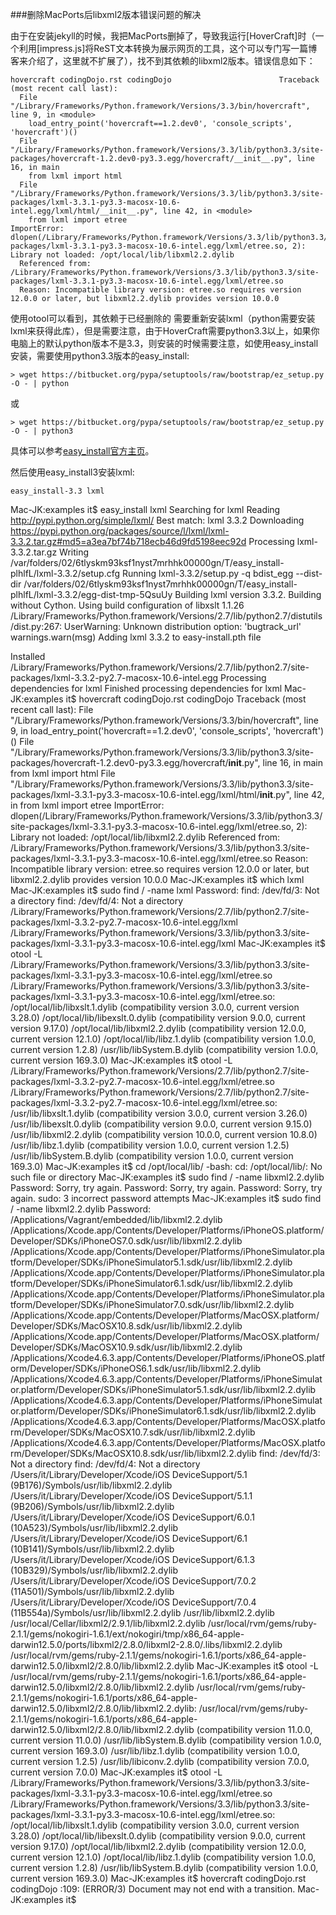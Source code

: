 ---
---

###删除MacPorts后libxml2版本错误问题的解决

由于在安装jekyll的时候，我把MacPorts删掉了，导致我运行[HoverCraft]时（一个利用[impress.js]将ReST文本转换为展示网页的工具，这个可以专门写一篇博客来介绍了，这里就不扩展了），找不到其依赖的libxml2版本。错误信息如下：

	hovercraft codingDojo.rst codingDojo                        Traceback (most recent call last):
	  File "/Library/Frameworks/Python.framework/Versions/3.3/bin/hovercraft", line 9, in <module>
	    load_entry_point('hovercraft==1.2.dev0', 'console_scripts', 'hovercraft')()
	  File "/Library/Frameworks/Python.framework/Versions/3.3/lib/python3.3/site-packages/hovercraft-1.2.dev0-py3.3.egg/hovercraft/__init__.py", line 16, in main
	    from lxml import html
	  File "/Library/Frameworks/Python.framework/Versions/3.3/lib/python3.3/site-packages/lxml-3.3.1-py3.3-macosx-10.6-intel.egg/lxml/html/__init__.py", line 42, in <module>
	    from lxml import etree
	ImportError: dlopen(/Library/Frameworks/Python.framework/Versions/3.3/lib/python3.3/site-packages/lxml-3.3.1-py3.3-macosx-10.6-intel.egg/lxml/etree.so, 2): Library not loaded: /opt/local/lib/libxml2.2.dylib
	  Referenced from: /Library/Frameworks/Python.framework/Versions/3.3/lib/python3.3/site-packages/lxml-3.3.1-py3.3-macosx-10.6-intel.egg/lxml/etree.so
	  Reason: Incompatible library version: etree.so requires version 12.0.0 or later, but libxml2.2.dylib provides version 10.0.0
 
使用otool可以看到，其依赖于已经删除的
需要重新安装lxml（python需要安装lxml来获得此库），但是需要注意，由于HoverCraft需要python3.3以上，如果你电脑上的默认python版本不是3.3，则安装的时候需要注意，如使用easy_install安装，需要使用python3.3版本的easy_install:

	> wget https://bitbucket.org/pypa/setuptools/raw/bootstrap/ez_setup.py -O - | python
或

	> wget https://bitbucket.org/pypa/setuptools/raw/bootstrap/ez_setup.py -O - | python3

具体可以参考[easy_install官方主页][easy_install]。

然后使用easy_install3安装lxml:

	easy_install-3.3 lxml
 



Mac-JK:examples it$ easy_install lxml
Searching for lxml
Reading http://pypi.python.org/simple/lxml/
Best match: lxml 3.3.2
Downloading https://pypi.python.org/packages/source/l/lxml/lxml-3.3.2.tar.gz#md5=a3ea7bf74b718ecb46d9fd5198eec92d
Processing lxml-3.3.2.tar.gz
Writing /var/folders/02/6tlyskm93ksf1nyst7mrhhk00000gn/T/easy_install-plhlfL/lxml-3.3.2/setup.cfg
Running lxml-3.3.2/setup.py -q bdist_egg --dist-dir /var/folders/02/6tlyskm93ksf1nyst7mrhhk00000gn/T/easy_install-plhlfL/lxml-3.3.2/egg-dist-tmp-5QsuUy
Building lxml version 3.3.2.
Building without Cython.
Using build configuration of libxslt 1.1.26
/Library/Frameworks/Python.framework/Versions/2.7/lib/python2.7/distutils/dist.py:267: UserWarning: Unknown distribution option: 'bugtrack_url'
  warnings.warn(msg)
Adding lxml 3.3.2 to easy-install.pth file

Installed /Library/Frameworks/Python.framework/Versions/2.7/lib/python2.7/site-packages/lxml-3.3.2-py2.7-macosx-10.6-intel.egg
Processing dependencies for lxml
Finished processing dependencies for lxml
Mac-JK:examples it$ hovercraft codingDojo.rst codingDojo
Traceback (most recent call last):
  File "/Library/Frameworks/Python.framework/Versions/3.3/bin/hovercraft", line 9, in <module>
    load_entry_point('hovercraft==1.2.dev0', 'console_scripts', 'hovercraft')()
  File "/Library/Frameworks/Python.framework/Versions/3.3/lib/python3.3/site-packages/hovercraft-1.2.dev0-py3.3.egg/hovercraft/__init__.py", line 16, in main
    from lxml import html
  File "/Library/Frameworks/Python.framework/Versions/3.3/lib/python3.3/site-packages/lxml-3.3.1-py3.3-macosx-10.6-intel.egg/lxml/html/__init__.py", line 42, in <module>
    from lxml import etree
ImportError: dlopen(/Library/Frameworks/Python.framework/Versions/3.3/lib/python3.3/site-packages/lxml-3.3.1-py3.3-macosx-10.6-intel.egg/lxml/etree.so, 2): Library not loaded: /opt/local/lib/libxml2.2.dylib
  Referenced from: /Library/Frameworks/Python.framework/Versions/3.3/lib/python3.3/site-packages/lxml-3.3.1-py3.3-macosx-10.6-intel.egg/lxml/etree.so
  Reason: Incompatible library version: etree.so requires version 12.0.0 or later, but libxml2.2.dylib provides version 10.0.0
Mac-JK:examples it$ which lxml
Mac-JK:examples it$ sudo find / -name lxml
Password:
find: /dev/fd/3: Not a directory
find: /dev/fd/4: Not a directory
/Library/Frameworks/Python.framework/Versions/2.7/lib/python2.7/site-packages/lxml-3.3.2-py2.7-macosx-10.6-intel.egg/lxml
/Library/Frameworks/Python.framework/Versions/3.3/lib/python3.3/site-packages/lxml-3.3.1-py3.3-macosx-10.6-intel.egg/lxml
Mac-JK:examples it$ otool -L /Library/Frameworks/Python.framework/Versions/3.3/lib/python3.3/site-packages/lxml-3.3.1-py3.3-macosx-10.6-intel.egg/lxml/etree.so
/Library/Frameworks/Python.framework/Versions/3.3/lib/python3.3/site-packages/lxml-3.3.1-py3.3-macosx-10.6-intel.egg/lxml/etree.so:
	/opt/local/lib/libxslt.1.dylib (compatibility version 3.0.0, current version 3.28.0)
	/opt/local/lib/libexslt.0.dylib (compatibility version 9.0.0, current version 9.17.0)
	/opt/local/lib/libxml2.2.dylib (compatibility version 12.0.0, current version 12.1.0)
	/opt/local/lib/libz.1.dylib (compatibility version 1.0.0, current version 1.2.8)
	/usr/lib/libSystem.B.dylib (compatibility version 1.0.0, current version 169.3.0)
Mac-JK:examples it$ otool -L /Library/Frameworks/Python.framework/Versions/2.7/lib/python2.7/site-packages/lxml-3.3.2-py2.7-macosx-10.6-intel.egg/lxml/etree.so
/Library/Frameworks/Python.framework/Versions/2.7/lib/python2.7/site-packages/lxml-3.3.2-py2.7-macosx-10.6-intel.egg/lxml/etree.so:
	/usr/lib/libxslt.1.dylib (compatibility version 3.0.0, current version 3.26.0)
	/usr/lib/libexslt.0.dylib (compatibility version 9.0.0, current version 9.15.0)
	/usr/lib/libxml2.2.dylib (compatibility version 10.0.0, current version 10.8.0)
	/usr/lib/libz.1.dylib (compatibility version 1.0.0, current version 1.2.5)
	/usr/lib/libSystem.B.dylib (compatibility version 1.0.0, current version 169.3.0)
Mac-JK:examples it$ cd /opt/local/lib/
-bash: cd: /opt/local/lib/: No such file or directory
Mac-JK:examples it$ sudo find / -name libxml2.2.dylib
Password:
Sorry, try again.
Password:
Sorry, try again.
Password:
Sorry, try again.
sudo: 3 incorrect password attempts
Mac-JK:examples it$ sudo find / -name libxml2.2.dylib
Password:
/Applications/Vagrant/embedded/lib/libxml2.2.dylib
/Applications/Xcode.app/Contents/Developer/Platforms/iPhoneOS.platform/Developer/SDKs/iPhoneOS7.0.sdk/usr/lib/libxml2.2.dylib
/Applications/Xcode.app/Contents/Developer/Platforms/iPhoneSimulator.platform/Developer/SDKs/iPhoneSimulator5.1.sdk/usr/lib/libxml2.2.dylib
/Applications/Xcode.app/Contents/Developer/Platforms/iPhoneSimulator.platform/Developer/SDKs/iPhoneSimulator6.1.sdk/usr/lib/libxml2.2.dylib
/Applications/Xcode.app/Contents/Developer/Platforms/iPhoneSimulator.platform/Developer/SDKs/iPhoneSimulator7.0.sdk/usr/lib/libxml2.2.dylib
/Applications/Xcode.app/Contents/Developer/Platforms/MacOSX.platform/Developer/SDKs/MacOSX10.8.sdk/usr/lib/libxml2.2.dylib
/Applications/Xcode.app/Contents/Developer/Platforms/MacOSX.platform/Developer/SDKs/MacOSX10.9.sdk/usr/lib/libxml2.2.dylib
/Applications/Xcode4.6.3.app/Contents/Developer/Platforms/iPhoneOS.platform/Developer/SDKs/iPhoneOS6.1.sdk/usr/lib/libxml2.2.dylib
/Applications/Xcode4.6.3.app/Contents/Developer/Platforms/iPhoneSimulator.platform/Developer/SDKs/iPhoneSimulator5.1.sdk/usr/lib/libxml2.2.dylib
/Applications/Xcode4.6.3.app/Contents/Developer/Platforms/iPhoneSimulator.platform/Developer/SDKs/iPhoneSimulator6.1.sdk/usr/lib/libxml2.2.dylib
/Applications/Xcode4.6.3.app/Contents/Developer/Platforms/MacOSX.platform/Developer/SDKs/MacOSX10.7.sdk/usr/lib/libxml2.2.dylib
/Applications/Xcode4.6.3.app/Contents/Developer/Platforms/MacOSX.platform/Developer/SDKs/MacOSX10.8.sdk/usr/lib/libxml2.2.dylib
find: /dev/fd/3: Not a directory
find: /dev/fd/4: Not a directory
/Users/it/Library/Developer/Xcode/iOS DeviceSupport/5.1 (9B176)/Symbols/usr/lib/libxml2.2.dylib
/Users/it/Library/Developer/Xcode/iOS DeviceSupport/5.1.1 (9B206)/Symbols/usr/lib/libxml2.2.dylib
/Users/it/Library/Developer/Xcode/iOS DeviceSupport/6.0.1 (10A523)/Symbols/usr/lib/libxml2.2.dylib
/Users/it/Library/Developer/Xcode/iOS DeviceSupport/6.1 (10B141)/Symbols/usr/lib/libxml2.2.dylib
/Users/it/Library/Developer/Xcode/iOS DeviceSupport/6.1.3 (10B329)/Symbols/usr/lib/libxml2.2.dylib
/Users/it/Library/Developer/Xcode/iOS DeviceSupport/7.0.2 (11A501)/Symbols/usr/lib/libxml2.2.dylib
/Users/it/Library/Developer/Xcode/iOS DeviceSupport/7.0.4 (11B554a)/Symbols/usr/lib/libxml2.2.dylib
/usr/lib/libxml2.2.dylib
/usr/local/Cellar/libxml2/2.9.1/lib/libxml2.2.dylib
/usr/local/rvm/gems/ruby-2.1.1/gems/nokogiri-1.6.1/ext/nokogiri/tmp/x86_64-apple-darwin12.5.0/ports/libxml2/2.8.0/libxml2-2.8.0/.libs/libxml2.2.dylib
/usr/local/rvm/gems/ruby-2.1.1/gems/nokogiri-1.6.1/ports/x86_64-apple-darwin12.5.0/libxml2/2.8.0/lib/libxml2.2.dylib
Mac-JK:examples it$ otool -L /usr/local/rvm/gems/ruby-2.1.1/gems/nokogiri-1.6.1/ports/x86_64-apple-darwin12.5.0/libxml2/2.8.0/lib/libxml2.2.dylib
/usr/local/rvm/gems/ruby-2.1.1/gems/nokogiri-1.6.1/ports/x86_64-apple-darwin12.5.0/libxml2/2.8.0/lib/libxml2.2.dylib:
	/usr/local/rvm/gems/ruby-2.1.1/gems/nokogiri-1.6.1/ports/x86_64-apple-darwin12.5.0/libxml2/2.8.0/lib/libxml2.2.dylib (compatibility version 11.0.0, current version 11.0.0)
	/usr/lib/libSystem.B.dylib (compatibility version 1.0.0, current version 169.3.0)
	/usr/lib/libz.1.dylib (compatibility version 1.0.0, current version 1.2.5)
	/usr/lib/libiconv.2.dylib (compatibility version 7.0.0, current version 7.0.0)
Mac-JK:examples it$ otool -L /Library/Frameworks/Python.framework/Versions/3.3/lib/python3.3/site-packages/lxml-3.3.1-py3.3-macosx-10.6-intel.egg/lxml/etree.so
/Library/Frameworks/Python.framework/Versions/3.3/lib/python3.3/site-packages/lxml-3.3.1-py3.3-macosx-10.6-intel.egg/lxml/etree.so:
	/opt/local/lib/libxslt.1.dylib (compatibility version 3.0.0, current version 3.28.0)
	/opt/local/lib/libexslt.0.dylib (compatibility version 9.0.0, current version 9.17.0)
	/opt/local/lib/libxml2.2.dylib (compatibility version 12.0.0, current version 12.1.0)
	/opt/local/lib/libz.1.dylib (compatibility version 1.0.0, current version 1.2.8)
	/usr/lib/libSystem.B.dylib (compatibility version 1.0.0, current version 169.3.0)
Mac-JK:examples it$ hovercraft codingDojo.rst codingDojo
<string>:109: (ERROR/3) Document may not end with a transition.
Mac-JK:examples it$

[easy_install]: https://pypi.python.org/pypi/setuptools#id137
